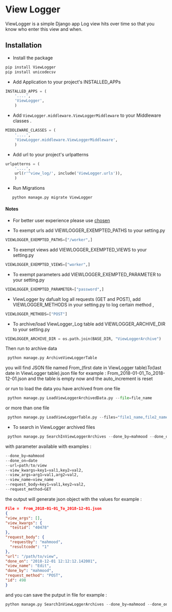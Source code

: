 # View Logger

ViewLogger is a simple Django app Log view hits over time so that you know who enter this view and when.
 
## Installation

* Install the package
```sh
pip install ViewLogger
pip install unicodecsv
```
* Add Application to your project's INSTALLED_APPs
```python
INSTALLED_APPS = (
    '....',
    'ViewLogger',
    )
```      
* Add `ViewLogger.middleware.ViewLoggerMiddleware` to your Middleware classes .
```python
MIDDLEWARE_CLASSES = (
    '....',
    'ViewLogger.middleware.ViewLoggerMiddleware',
    )
```   
* Add url to your project's urlpatterns
```python
urlpatterns = (
    '....',
    url(r'^view_log/', include('ViewLogger.urls')),
    )
```  


* Run Migrations
```sh
   python manage.py migrate ViewLogger 
```

#### Notes
* For better user experience please use [chosen](https://harvesthq.github.io/chosen/)

* To exempt urls add VIEWLOGGER_EXEMPTED_PATHS to your setting.py
```python
VIEWLOGGER_EXEMPTED_PATHS=["/worker",]
```   

* To exempt views add VIEWLOGGER_EXEMPTED_VIEWS to your setting.py
```python
VIEWLOGGER_EXEMPTED_VIEWS=["worker",]
```   

* To exempt parameters add VIEWLOGGER_EXEMPTED_PARAMETER to your setting.py
```python
VIEWLOGGER_EXEMPTED_PARAMETER=["password",]
```   

* ViewLogger by dafualt log all requests (GET and POST), add VIEWLOGGER_METHODS in your setting.py to log certain method , 
```python
VIEWLOGGER_METHODS=["POST"]
```   

* To archive/load ViewLogger_Log table add VIEWLOGGER_ARCHIVE_DIR to your setting.py
```python
VIEWLOGGER_ARCHIVE_DIR = os.path.join(BASE_DIR, "ViewLoggerArchive")
```   
Then run to archive data 
```python
 python manage.py ArchiveViewLoggerTable
```  
 you will find JSON file named From_(first date in ViewLogger table)_To_(last date in ViewLogger table).json file for example : From_2018-01-01_To_2018-12-01.json
 and the table is empty now and the auto_increment is reset 
 
 or run to load the data you have archived from one file 
```python
 python manage.py LoadViewLoggerArchivedData.py --file=file_name
``` 
or more than one file 
```python
 python manage.py LoadViewLoggerTable.py --files="file1_name,file2_name,file3_name"
``` 

* To search in ViewLogger archived files  
```python
 python manage.py SearchInViewLoggerArchives --done_by=mahmood --done_on=2018-12-01 
```  
 with parameter available with examples :
 ```python
 --done_by=mahmood 
 --done_on=date
 --url=path/to/view
 --view_kwargs=key1=val1,key2=val2,
 --view_args=arg1=val1,arg2=val2,
 --view_name=view_name
 --request_body=key1=val1,key2=val2,
 --request_method=GET
 ```  
 the output will generate json object with the values for example :
  ```json
 File =  From_2018-01-01_To_2018-12-01.json
{
  "view_args": [],
  "view_kwargs": {
    "testid": "40478"
  },
  "request_body": {
    "requestby": "mahmood",
    "resultcode": "1"
  },
  "url": "/path/to/view",
  "done_on": "2018-12-01 12:12:12.142001",
  "view_name": "Edit",
  "done_by": "mahmood",
  "request_method": "POST",
  "id": 498
}
 ```  
 and you can save the putput in file for example : 
 ```python
 python manage.py SearchInViewLoggerArchives --done_by=mahmood --done_on=2018-12-01 > /path/to/output.json
```  